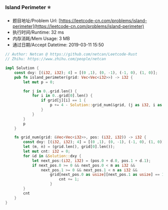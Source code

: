 ### Island Perimeter :star:
- 题目地址/Problem Url: [https://leetcode-cn.com/problems/island-perimeter](https://leetcode-cn.com/problems/island-perimeter)
- 执行时间/Runtime: 32 ms 
- 内存消耗/Mem Usage: 3 MB
- 通过日期/Accept Datetime: 2019-03-11 15:50

```rust
// Author: Netcan @ https://github.com/netcan/Leetcode-Rust
// Zhihu: https://www.zhihu.com/people/netcan

impl Solution {
    const dxy: [(i32, i32); 4] = [(0 ,1), (0, -1), (-1, 0), (1, 0)];
    pub fn island_perimeter(grid: Vec<Vec<i32>>) -> i32 {
        let mut p = 0;

        for j in 0..grid.len() {
            for i in 0..grid[0].len() {
                if grid[j][i] == 1 {
                    p += 4 - Solution::grid_num(&grid, (j as i32, i as i32));
                }
            }
        }
        p
    }

    fn grid_num(grid: &Vec<Vec<i32>>, pos: (i32, i32)) -> i32 {
        const dxy: [(i32, i32); 4] = [(0 ,1), (0, -1), (-1, 0), (1, 0)];
        let (m, n) = (grid.len(), grid[0].len());
        let mut cnt: i32 = 0;
        for &d in &Solution::dxy {
            let next_pos:(i32, i32) = (pos.0 + d.0, pos.1 + d.1);
            if next_pos.0 >= 0 && next_pos.0 < m as i32 &&
                next_pos.1 >= 0 && next_pos.1 < n as i32 &&
                    grid[next_pos.0 as usize][next_pos.1 as usize] == 1 {
                        cnt += 1;
                    }
        }
        cnt
    }
}


```
